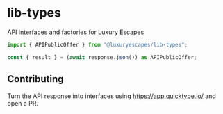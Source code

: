 # lib-types

API interfaces and factories for Luxury Escapes

```js
import { APIPublicOffer } from "@luxuryescapes/lib-types";

const { result } = (await response.json()) as APIPublicOffer;
```

## Contributing

Turn the API response into interfaces using https://app.quicktype.io/ and open a
PR.
